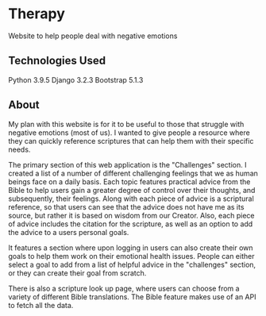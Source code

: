 # Therapy

Website to help people deal with negative emotions

## Technologies Used

Python 3.9.5
Django 3.2.3
Bootstrap 5.1.3

## About

My plan with this website is for it to be useful to those that struggle with negative emotions (most of us). I wanted to give people a resource where they can quickly reference scriptures that can help them with their specific needs.

The primary section of this web application is the "Challenges" section. I created a list of a number of different challenging feelings that we as human beings face on a daily basis. Each topic features practical advice from the Bible to help users gain a greater degree of control over their thoughts, and subsequently, their feelings. Along with each piece of advice is a scriptural reference, so that users can see that the advice does not have me as its source, but rather it is based on wisdom from our Creator. Also, each piece of advice includes the citation for the scripture, as well as an option to add the advice to a users personal goals.

It features a section where upon logging in users can also create their own goals to help them work on their emotional health issues. People can either select a goal to add from a list of helpful advice in the "challenges" section, or they can create their goal from scratch.

There is also a scripture look up page, where users can choose from a variety of different Bible translations. The Bible feature makes use of an API to fetch all the data.
